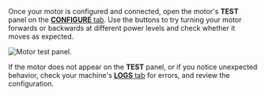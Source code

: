 Once your motor is configured and connected, open the motor's **TEST** panel on the [**CONFIGURE** tab](/configure/).
Use the buttons to try turning your motor forwards or backwards at different power levels and check whether it moves as expected.

![Motor test panel.](/components/motor/control.png)

If the motor does not appear on the **TEST** panel, or if you notice unexpected behavior, check your machine's [**LOGS** tab](/cloud/machines/#logs) for errors, and review the configuration.
